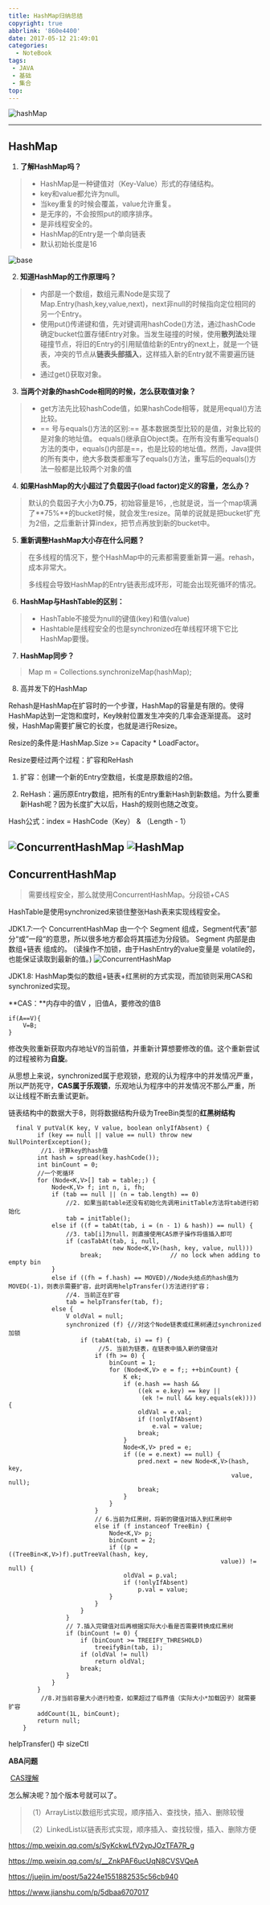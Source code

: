 ```yaml
---
title: HashMap归纳总结
copyright: true
abbrlink: '860e4400'
date: 2017-05-12 21:49:01
categories:
  - NoteBook
tags: 
 - JAVA
 - 基础
 - 集合
top:
---
```

![hashMap](hashMap.jpg)

<!-- more -->

---
## HashMap
1. **了解HashMap吗？**

>  - HashMap是一种键值对（Key-Value）形式的存储结构。
>  - key和value都允许为null。
>  - 当key重复的时候会覆盖，value允许重复。
>  - 是无序的，不会按照put的顺序排序。
>  - 是非线程安全的。
>  - HashMap的Entry是一个单向链表
>  - 默认初始长度是16

![base](base.jpg)

2. **知道HashMap的工作原理吗？**

> - 内部是一个数组，数组元素Node是实现了Map.Entry(hash,key,value,next)，next非null的时候指向定位相同的另一个Entry。
> - 使用put()传递键和值，先对键调用hashCode()方法，通过hashCode确定bucket位置存储Entry对象。当发生碰撞的时候，使用**散列法**处理碰撞节点，将旧的Entry的引用赋值给新的Entry的next上，就是一个链表，冲突的节点从**链表头部插入**，这样插入新的Entry就不需要遍历链表。
> - 通过get()获取对象。

3. **当两个对象的hashCode相同的时候，怎么获取值对象？**

> - get方法先比较hashCode值，如果hashCode相等，就是用equal()方法比较。
> - == 号与equals()方法的区别:== 基本数据类型比较的是值，对象比较的是对象的地址值。
>  equals()继承自Object类。在所有没有重写equals()方法的类中，equals()内部是==，也是比较的地址值。然而，Java提供的所有类中，绝大多数类都重写了equals()方法，重写后的equals()方法一般都是比较两个对象的值


4. **如果HashMap的大小超过了负载因子(load factor)定义的容量，怎么办？**

> 默认的负载因子大小为**0.75**，初始容量是16，,也就是说，当一个map填满了**75%**的bucket时候，就会发生resize。简单的说就是把bucket扩充为2倍，之后重新计算index，把节点再放到新的bucket中。

5. **重新调整HashMap大小存在什么问题？**

> 在多线程的情况下，整个HashMap中的元素都需要重新算一遍。rehash，成本非常大。
>
> 多线程会导致HashMap的Entry链表形成环形，可能会出现死循环的情况。

6. **HashMap与HashTable的区别：**

> - HashTable不接受为null的键值(key)和值(value)
> - Hashtable是线程安全的也是synchronized在单线程环境下它比HashMap要慢。

7. **HashMap同步？**

> Map m = Collections.synchronizeMap(hashMap);

8. 高并发下的HashMap

Rehash是HashMap在扩容时的一个步骤，HashMap的容量是有限的。使得HashMap达到一定饱和度时，Key映射位置发生冲突的几率会逐渐提高。
这时候，HashMap需要扩展它的长度，也就是进行Resize。

Resize的条件是:HashMap.Size >= Capacity * LoadFactor。

Resize要经过两个过程：扩容和ReHash
1. 扩容：创建一个新的Entry空数组，长度是原数组的2倍。

2. ReHash：遍历原Entry数组，把所有的Entry重新Hash到新数组。为什么要重新Hash呢？因为长度扩大以后，Hash的规则也随之改变。

Hash公式：index = HashCode（Key） & （Length - 1）



![ConcurrentHashMap](ConcurrentHashMap.png)
![HashMap](HashMap.jpg)
---
## ConcurrentHashMap

> 需要线程安全，那么就使用ConcurrentHashMap。分段锁+CAS


HashTable是使用synchronized来锁住整张Hash表来实现线程安全。

JDK1.7:一个 ConcurrentHashMap 由一个个 Segment 组成，Segment代表”部分“或”一段“的意思，所以很多地方都会将其描述为分段锁。
Segment 内部是由 数组+链表 组成的。
(读操作不加锁，由于HashEntry的value变量是 volatile的，也能保证读取到最新的值。)
![ConcurrentHashMap](ConcurrentHashMap.jpg)

JDK1.8: HashMap类似的数组+链表+红黑树的方式实现，而加锁则采用CAS和synchronized实现。 

**CAS：**内存中的值V ，旧值A，要修改的值B

```
if(A==V){
	V=B;
}
```

 修改失败重新获取内存地址V的当前值，并重新计算想要修改的值。这个重新尝试的过程被称为**自旋**。 

 从思想上来说，synchronized属于悲观锁，悲观的认为程序中的并发情况严重，所以严防死守，**CAS属于乐观锁**，乐观地认为程序中的并发情况不那么严重，所以让线程不断去重试更新。 

 链表结构中的数据大于8，则将数据结构升级为TreeBin类型的**红黑树结构** 

```
  final V putVal(K key, V value, boolean onlyIfAbsent) {
        if (key == null || value == null) throw new NullPointerException();
         //1. 计算key的hash值
        int hash = spread(key.hashCode());
        int binCount = 0;
        //一个死循环
        for (Node<K,V>[] tab = table;;) {
            Node<K,V> f; int n, i, fh;
            if (tab == null || (n = tab.length) == 0)
          	    //2. 如果当前table还没有初始化先调用initTable方法将tab进行初始化
                tab = initTable();
            else if ((f = tabAt(tab, i = (n - 1) & hash)) == null) {
            	//3. tab[i]为null，则直接使用CAS原子操作将值插入即可
                if (casTabAt(tab, i, null,
                             new Node<K,V>(hash, key, value, null)))
                    break;                   // no lock when adding to empty bin
            }
            else if ((fh = f.hash) == MOVED)//Node头结点的hash值为MOVED(-1)，则表示需要扩容，此时调用helpTransfer()方法进行扩容；
          	    //4. 当前正在扩容
                tab = helpTransfer(tab, f);
            else {
                V oldVal = null;
                synchronized (f) {//对这个Node链表或红黑树通过synchronized加锁
                    if (tabAt(tab, i) == f) {
                         //5. 当前为链表，在链表中插入新的键值对
                        if (fh >= 0) {
                            binCount = 1;
                            for (Node<K,V> e = f;; ++binCount) {
                                K ek;
                                if (e.hash == hash &&
                                    ((ek = e.key) == key ||
                                     (ek != null && key.equals(ek)))) {
                                    oldVal = e.val;
                                    if (!onlyIfAbsent)
                                        e.val = value;
                                    break;
                                }
                                Node<K,V> pred = e;
                                if ((e = e.next) == null) {
                                    pred.next = new Node<K,V>(hash, key,
                                                              value, null);
                                    break;
                                }
                            }
                        }
                        // 6.当前为红黑树，将新的键值对插入到红黑树中
                        else if (f instanceof TreeBin) {
                            Node<K,V> p;
                            binCount = 2;
                            if ((p = ((TreeBin<K,V>)f).putTreeVal(hash, key,
                                                           value)) != null) {
                                oldVal = p.val;
                                if (!onlyIfAbsent)
                                    p.val = value;
                            }
                        }
                    }
                }
                // 7.插入完键值对后再根据实际大小看是否需要转换成红黑树
                if (binCount != 0) {
                    if (binCount >= TREEIFY_THRESHOLD)
                        treeifyBin(tab, i);
                    if (oldVal != null)
                        return oldVal;
                    break;
                }
            }
        }
         //8.对当前容量大小进行检查，如果超过了临界值（实际大小*加载因子）就需要扩容 
        addCount(1L, binCount);
        return null;
    }

```

 helpTransfer() 中 sizeCtl

**ABA问题** 

​	[CAS理解](https://blog.csdn.net/qq_32998153/article/details/79529704)

 怎么解决呢？加个版本号就可以了。 





> （1）ArrayList以数组形式实现，顺序插入、查找快，插入、删除较慢
>    
> （2）LinkedList以链表形式实现，顺序插入、查找较慢，插入、删除方便

https://mp.weixin.qq.com/s/SyKckwLfV2ypJOzTFA7R_g

https://mp.weixin.qq.com/s/__ZnkPAF6ucUqN8CVSVQeA

https://juejin.im/post/5a224e1551882535c56cb940

https://www.jianshu.com/p/5dbaa6707017